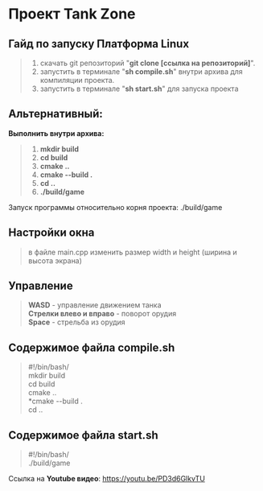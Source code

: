 Проект Tank Zone
================

Гайд по запуску **Платформа Linux**
----------------
> 1. скачать git репозиторий "**git clone [ссылка на репозиторий]**".
> 2. запустить в терминале "**sh compile.sh**" внутри архива для компиляции проекта.
> 3. запустить в терминале "**sh start.sh**" для запуска проекта

Альтернативный:
---------------
**Выполнить внутри архива:**

> 1. **mkdir build**
> 2. **cd build**
> 3. **cmake ..**
> 4. **cmake --build .**
> 5. **cd ..**
> 6. **./build/game**
  
Запуск программы относительно корня проекта: ./build/game

Настройки окна
----------------
> в файле main.cpp изменить размер width и height (ширина и высота экрана)

Управление
---------------
> **WASD** - управление движением танка  
> **Стрелки влево и вправо** - поворот орудия  
> **Space** - стрельба из орудия  

Содержимое файла compile.sh
---------------
> #!/bin/bash/  
> mkdir build  
> cd build  
> cmake ..  
> *cmake --build .  
> cd ..  


Содержимое файла start.sh
---------------
> #!/bin/bash/  
> ./build/game  
> 
Ссылка на **Youtube видео**: https://youtu.be/PD3d6GlkvTU
